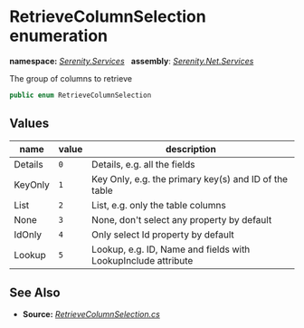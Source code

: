 # RetrieveColumnSelection enumeration
**namespace:** *[Serenity.Services](../README.md#serenity.services-namespace)*   **assembly**: *[Serenity.Net.Services](../README.md)*

The group of columns to retrieve

```csharp
public enum RetrieveColumnSelection
```

## Values

| name | value | description |
| --- | --- | --- |
| Details | `0` | Details, e.g. all the fields |
| KeyOnly | `1` | Key Only, e.g. the primary key(s) and ID of the table |
| List | `2` | List, e.g. only the table columns |
| None | `3` | None, don't select any property by default |
| IdOnly | `4` | Only select Id property by default |
| Lookup | `5` | Lookup, e.g. ID, Name and fields with LookupInclude attribute |

## See Also

* **Source:** *[RetrieveColumnSelection.cs](https://github.com/serenity-is/Serenity/blob/master/src/Serenity.Net.Services/Models/RetrieveColumnSelection.cs)*